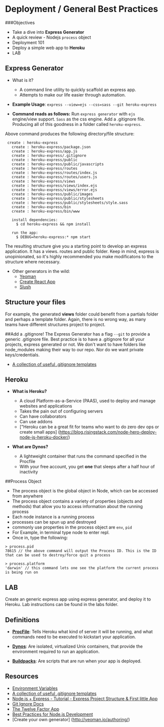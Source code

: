 # Deployment / General Best Practices

###Objectives
- Take a dive into **Express Generator**
- A quick review - Nodejs `process` object
-  Deployment 101
- Deploy a simple web app to **Heroku**
- LAB

## Express Generator
- What is it?
	- A command line utility to quickly scaffold an express app. 
	- Attempts to make our life easier through automation.

		
- **Example Usage**: `express --view=ejs --css=sass --git heroku-express`
- **Command reads as follows:** Run `express generator` with `ejs` engine/view support. `Sass` as the css engine. Add a .gitignore file. Producing all of this goodness in a folder called `heroku-express`.

Above command produces the following directory/file structure:

```
 create : heroku-express
   create : heroku-express/package.json
   create : heroku-express/app.js
   create : heroku-express/.gitignore
   create : heroku-express/public
   create : heroku-express/public/javascripts
   create : heroku-express/routes
   create : heroku-express/routes/index.js
   create : heroku-express/routes/users.js
   create : heroku-express/views
   create : heroku-express/views/index.ejs
   create : heroku-express/views/error.ejs
   create : heroku-express/public/images
   create : heroku-express/public/stylesheets
   create : heroku-express/public/stylesheets/style.sass
   create : heroku-express/bin
   create : heroku-express/bin/www

   install dependencies:
     $ cd heroku-express && npm install

   run the app:
     $ DEBUG=heroku-express:* npm start
```

The resulting structure give you a starting point to develop an express application. It has a views. routes and public folder. Keep in mind, express is unopinionated, so it's highly recommended you make modificatons to the structure where necessary. 

- Other generators in the wild:
	- [Yeoman](http://yeoman.io/)
	- [Create React App](https://github.com/facebookincubator/create-react-app)
	- [Slush](http://slushjs.github.io/)

## Structure your files
For example, the generated **views** folder could benefit from a partials folder and perhaps a template folder. Again, there is no wrong way, as many teams have different structures project to project.

##Add a .gitignore!
The Express Generator has a flag `--git` to provide a generic .gitignore file. Best practice is to have a .gitignore for all your projects, express generated or not. We don't want to have folders like node_modules making their way to our repo. Nor do we want private keys/credentials.

- [A collection of useful .gitignore templates](https://github.com/github/gitignore)

## Heroku
- **What is Heroku?**
	-  A cloud Platform-as-a-Service (PAAS), used to deploy and manage websites and applications
	- Takes the pain out of configuring servers
	- Can have collaborators
	- Can use addons
	- ["Heroku can be a great fit for teams who want to do zero dev ops or create small apps] (https://blog.risingstack.com/node-hero-deploy-node-js-heroku-docker/)

	
- **What are Dynos?**
	- A lightweight container that runs the command specified in the Procfile
	- With your free account, you get **one** that sleeps after a half hour of inactivity


##Process Object
- The process object is the global object in Node, which can be accessed from anywhere
- The process object contains a variety of properties (objects and methods) that allow you to access information about the running process
- Each node instance is a running process
- processes can be spun up and destroyed
- commonly use properties in the process object are `env`, `pid`
- For Example, in terminal type node to enter repl.
- Once in, type the following:

```
> process.pid
78615 // the above command will output the Process ID. This is the ID that can be used to destroy/force quit a process

> process.platform
'darwin' // this command lets one see the platform the current process is being run on
```



## LAB
Create an generic express app using express generator, and deploy it to Heroku. Lab instructions can be found in the labs folder.


## Definitions
- [**ProcFile**](https://devcenter.heroku.com/articles/procfile): Tells Heroku what kind of server it will be running, and what commands need to be executed to kickstart your application.

- [**Dynos**](https://devcenter.heroku.com/articles/dynos): Are isolated, virtualized Unix containers, that provide the environment required to run an application.

- [**Buildpacks**](https://elements.heroku.com/buildpacks): Are scripts that are run when your app is deployed.

## Resources
- [Environment Variables](https://www.npmjs.com/package/dotenv)
- [A collection of useful .gitignore templates](https://github.com/github/gitignore)
- [Node.js + Express - Tutorial - Express Project Structure & First little App](https://www.youtube.com/watch?v=bf8L9tQi_MQ)
- [Git Ignore Docs](https://git-scm.com/docs/gitignore)
- [The Twelve Factor App](https://12factor.net/)
- [Best Practices for Node.js Development
](https://devcenter.heroku.com/articles/node-best-practices)
- [Create your own generator] (http://yeoman.io/authoring/)
